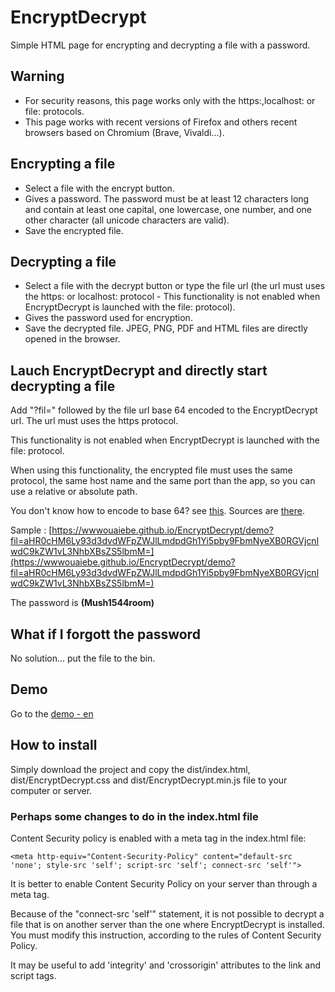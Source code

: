 # EncryptDecrypt

Simple HTML page for encrypting and decrypting a file with a password.

## Warning

- For security reasons, this page works only with the https:,localhost: or file: protocols. 
- This page works with recent versions of Firefox and others recent browsers based on Chromium (Brave, Vivaldi...).

## Encrypting a file

- Select a file with the encrypt button.
- Gives a password. The password must be at least 12 characters long and contain at least one capital, one lowercase, one number, and one other character (all unicode characters are valid).
- Save the encrypted file.

## Decrypting a file

- Select a file with the decrypt button or type the file url (the url must uses the https: or localhost: protocol - This functionality is not enabled when EncryptDecrypt is launched with the file: protocol).
- Gives the password used for encryption.
- Save the decrypted file. JPEG, PNG, PDF and HTML files are directly opened in the browser.

## Lauch EncryptDecrypt and directly start decrypting a file

Add "?fil=" followed by the file url base 64 encoded to the EncryptDecrypt url. The url must uses the https protocol.

This functionality is not enabled when EncryptDecrypt is launched with the file: protocol.

When using this functionality, the encrypted file must uses the same protocol, the same host name and the same port than the app, so you can use a relative or absolute path.

You don't know how to encode to base 64? see [this](https://wwwouaiebe.github.io/base64/). Sources are [there](https://github.com/wwwouaiebe/base64).

Sample : [https://wwwouaiebe.github.io/EncryptDecrypt/demo?fil=aHR0cHM6Ly93d3dvdWFpZWJlLmdpdGh1Yi5pby9FbmNyeXB0RGVjcnlwdC9kZW1vL3NhbXBsZS5lbmM=](https://wwwouaiebe.github.io/EncryptDecrypt/demo?fil=aHR0cHM6Ly93d3dvdWFpZWJlLmdpdGh1Yi5pby9FbmNyeXB0RGVjcnlwdC9kZW1vL3NhbXBsZS5lbmM=)

The password is **(Mush1544room)**

## What if I forgott the password

No solution... put the file to the bin.

## Demo

Go to the [demo - en ](https://wwwouaiebe.github.io/EncryptDecrypt/)

## How to install

Simply download the project and copy the dist/index.html, dist/EncryptDecrypt.css and dist/EncryptDecrypt.min.js file to your computer or server.

### Perhaps some changes to do in the index.html file

Content Security policy is enabled with a meta tag in the index.html file:

```
<meta http-equiv="Content-Security-Policy" content="default-src 'none'; style-src 'self'; script-src 'self'; connect-src 'self'">
```

It is better to enable Content Security Policy on your server than through a meta tag.

Because of the "connect-src 'self'" statement, it is not possible to decrypt a file that is on another server than the one where EncryptDecrypt is installed. You must modify this instruction, according to the rules of Content Security Policy.

It may be useful to add 'integrity' and 'crossorigin' attributes to the link and script tags.